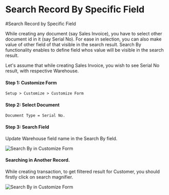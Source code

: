 # Search Record By Specific Field

#Search Record by Specific Field

While creating any document (say Sales Invoice), you have to select other document id in it (say Serial No). For ease in selection, you can also make value of other field of that visible in the search result. Search By functionality enables to define field whos value will be visible in the search result.

Let's assume that while creating Sales Invoice, you wish to see Serial No result, with respective Warehouse.

#### Step 1: Customize Form

`Setup > Customize > Customize Form`

#### Step 2: Select Document

`Document Type = Serial No.`

#### Step 3:  Search Field

Update Warehouse field name in the Search By field.

<img alt="Search By in Customize Form" class="screenshot" src="/docs/assets/img/articles/search-by-1.png">

#### Searching in Another Record.

While creating transaction, to get filtered result for Customer, you should firstly click on search magnifier.

<img alt="Search By in Customize Form" class="screenshot" src="/docs/assets/img/articles/search-by-2.png">

<!-- markdown -->
